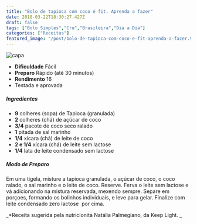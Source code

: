 ```yaml
---
title: "Bolo de tapioca com coco é fit. Aprenda a fazer"
date: 2018-03-22T18:30:27.427Z
draft: false
tags: ["Bolo Simples","Cru","Brasileira","Dia a Dia"]
categories: ["Receitas"]
featured_image: "/post/bolo-de-tapioca-com-coco-e-fit-aprenda-a-fazer.9346dfe9.jpg"
---
```


![capa](/post/bolo-de-tapioca-com-coco-e-fit-aprenda-a-fazer.9346dfe9.jpg)

*   **Dificuldade** Fácil
*   **Preparo** Rápido (até 30 minutos)
*   **Rendimento** 16
*   Testada e aprovada
    

##### Ingredientes

*   **9** colheres (sopa) de Tapioca (granulada)
*   **2** colheres (chá) de açúcar de coco
*   **3/4** pacote de coco seco ralado
*   **1** pitada de sal marinho
*   **1/4** xícara (chá) de leite de coco
*   **2 e 1/4** xícara (chá) de leite sem lactose
*   **1/4** lata de leite condensado sem lactose

##### Modo de Preparo

Em uma tigela, misture a tapioca granulada, o açúcar de coco, o coco ralado, o sal marinho e o leite de coco. Reserve. Ferva o leite sem lactose e vá adicionando na mistura reservada, mexendo sempre. Separe em porçoes, formando os bolinhos individuais, e leve para gelar. Finalize com leite condensado zero lactose  por cima.

_*Receita sugerida pela nutricionita Natália Palmegiano, da Keep Light. _
